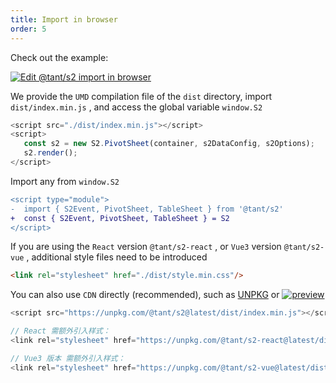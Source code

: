 ```yaml
---
title: Import in browser
order: 5
---
```


Check out the example:

[![Edit @tant/s2 import in browser](https://codesandbox.io/static/img/play-codesandbox.svg)](https://codesandbox.io/s/antv-s2-import-in-browser-z6uspx?autoresize=1\&fontsize=14\&hidenavigation=1\&theme=dark)

We provide the `UMD` compilation file of the `dist` directory, import `dist/index.min.js` , and access the global variable `window.S2`

```ts
<script src="./dist/index.min.js"></script>
<script>
   const s2 = new S2.PivotSheet(container, s2DataConfig, s2Options);
   s2.render();
</script>
```

Import any from `window.S2`

```diff
<script type="module">
-  import { S2Event, PivotSheet, TableSheet } from '@tant/s2'
+  const { S2Event, PivotSheet, TableSheet } = S2
</script>
```

If you are using the `React` version `@tant/s2-react` , or `Vue3` version `@tant/s2-vue` , additional style files need to be introduced

```html
<link rel="stylesheet" href="./dist/style.min.css"/>
```

You can also use `CDN` directly (recommended), such as [UNPKG](https://unpkg.com/@tant/s2@latest) or [![preview](https://data.jsdelivr.com/v1/package/npm/@tant/s2/badge)](https://www.jsdelivr.com/package/npm/@tant/s2)

```js
<script src="https://unpkg.com/@tant/s2@latest/dist/index.min.js"></script>

// React 需额外引入样式：
<link rel="stylesheet" href="https://unpkg.com/@tant/s2-react@latest/dist/style.min.css"/>

// Vue3 版本 需额外引入样式：
<link rel="stylesheet" href="https://unpkg.com/@tant/s2-vue@latest/dist/style.min.css"/>
```
